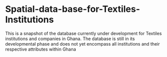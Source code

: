# Spatial-data-base-for-Textiles-Institutions
This is a snapshot of the database currently under development for Textiles institutions and companies in Ghana. The database is still in its developmental phase and does not yet encompass all institutions and their respective attributes within Ghana
